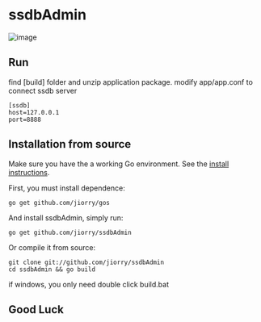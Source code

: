 ssdbAdmin
=========

![image](https://raw.githubusercontent.com/jiorry/ssdbAdmin/master/build/ssdbAdmin.png)

## Run
find [build] folder and unzip application package.
modify app/app.conf to connect ssdb server

```
[ssdb]
host=127.0.0.1
port=8888
```

## Installation from source
Make sure you have the a working Go environment. See the [install instructions](http://golang.org/doc/install.html).

First, you must install dependence:

	go get github.com/jiorry/gos

And install ssdbAdmin, simply run:

	go get github.com/jiorry/ssdbAdmin

Or compile it from source:
	
	git clone git://github.com/jiorry/ssdbAdmin
    cd ssdbAdmin && go build

if windows, you only need double click build.bat

## Good Luck

